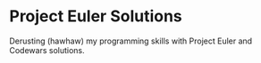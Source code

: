 # Project Euler Solutions

Derusting (hawhaw) my programming skills with Project Euler and Codewars solutions.
